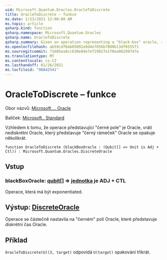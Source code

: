 ```yaml
---
uid: Microsoft.Quantum.Oracles.OracleToDiscrete
title: OracleToDiscrete – funkce
ms.date: 1/23/2021 12:00:00 AM
ms.topic: article
qsharp.kind: function
qsharp.namespace: Microsoft.Quantum.Oracles
qsharp.name: OracleToDiscrete
qsharp.summary: Given an operation representing a "black-box" oracle, returns a discrete-time oracle which represents the "black-box" oracle repeated multiple times.
ms.openlocfilehash: ab59cdf0ab05092a9d4e7856b7808b13df655571
ms.sourcegitcommit: 71605ea9cc630e84e7ef29027e1f0ea06299747e
ms.translationtype: MT
ms.contentlocale: cs-CZ
ms.lasthandoff: 01/26/2021
ms.locfileid: "98842541"
---
```

# <a name="oracletodiscrete-function"></a>OracleToDiscrete – funkce

Obor názvů: [Microsoft.... Oracle](xref:Microsoft.Quantum.Oracles)

Balíček: [Microsoft.. Standard](https://nuget.org/packages/Microsoft.Quantum.Standard)


Vzhledem k tomu, že operace představující "černé pole" je Oracle, vrátí nediskrétní Oracle, který představuje "černý rámeček" Oracle se opakuje několikrát.

```qsharp
function OracleToDiscrete (blackBoxOracle : (Qubit[] => Unit is Adj + Ctl)) : Microsoft.Quantum.Oracles.DiscreteOracle
```


## <a name="input"></a>Vstup

### <a name="blackboxoracle--qubit--unit--is-adj--ctl"></a>blackBoxOracle: [qubit](xref:microsoft.quantum.lang-ref.qubit)[] => [jednotka](xref:microsoft.quantum.lang-ref.unit)  je ADJ + CTL

Operace, která má být exponentiated.



## <a name="output--discreteoracle"></a>Výstup: [DiscreteOracle](xref:Microsoft.Quantum.Oracles.DiscreteOracle)

Operace se částečně nastavila na "černém" poli Oracle, které představuje diskrétní čas Oracle.

## <a name="example"></a>Příklad

`OracleToDiscrete(U)(3, target)` odpovídá `U(target)` opakování třikrát.